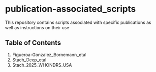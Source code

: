 # publication-associated_scripts

This repository contains scripts associated with specific publications as well as instructions on their use


## Table of Contents


1) Figueroa-Gonzalez_Bornemann_etal
2) Stach_Deep_etal
3) Stach_2025_WHONDRS_USA
